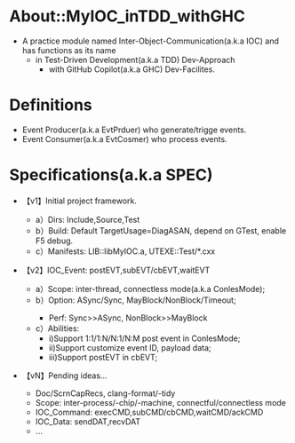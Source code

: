 # About::MyIOC_inTDD_withGHC
* A practice module named Inter-Object-Communication(a.k.a IOC) and has functions as its name
  * in Test-Driven Development(a.k.a TDD) Dev-Approach
    * with GitHub Copilot(a.k.a GHC) Dev-Facilites.

# Definitions
* Event Producer(a.k.a EvtPrduer) who generate/trigge events.
* Event Consumer(a.k.a EvtCosmer) who process events.

# Specifications(a.k.a SPEC)
* 【v1】Initial project framework.
  * a）Dirs: Include,Source,Test
  * b）Build: Default TargetUsage=DiagASAN, depend on GTest, enable F5 debug.
  * c）Manifests: LIB::libMyIOC.a, UTEXE::Test/*.cxx

* 【v2】IOC_Event: postEVT,subEVT/cbEVT,waitEVT
  * a）Scope: inter-thread, connectless mode(a.k.a ConlesMode);
  * b）Option: ASync<DFT>/Sync, MayBlock/NonBlock/Timeout;
    * Perf: Sync>>ASync, NonBlock>>MayBlock
  * c）Abilities: 
    * i)Support 1:1/1:N/N:1/N:M post event in ConlesMode; 
    * ii)Support customize event ID, payload data;
    * iii)Support postEVT in cbEVT;

* 【vN】Pending ideas...
  * Doc/ScrnCapRecs, clang-format/-tidy
  * Scope: inter-process/-chip/-machine, connectful/connectless mode
  * IOC_Command: execCMD,subCMD/cbCMD,waitCMD/ackCMD
  * IOC_Data: sendDAT,recvDAT
  * ...
